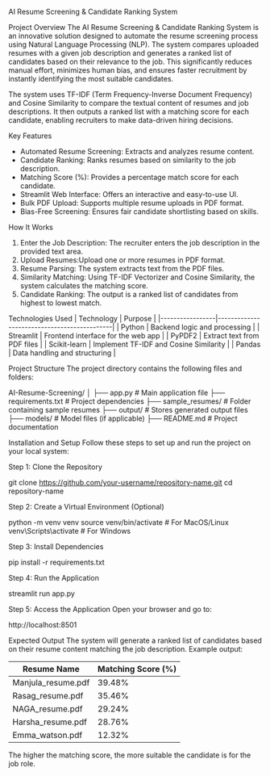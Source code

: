 AI Resume Screening & Candidate Ranking System

Project Overview
The AI Resume Screening & Candidate Ranking System is an innovative solution designed to automate the resume screening process using Natural Language Processing (NLP). The system compares uploaded resumes with a given job description and generates a ranked list of candidates based on their relevance to the job. This significantly reduces manual effort, minimizes human bias, and ensures faster recruitment by instantly identifying the most suitable candidates.

The system uses TF-IDF (Term Frequency-Inverse Document Frequency) and Cosine Similarity to compare the textual content of resumes and job descriptions. It then outputs a ranked list with a matching score for each candidate, enabling recruiters to make data-driven hiring decisions.


Key Features
- Automated Resume Screening: Extracts and analyzes resume content.
- Candidate Ranking:  Ranks resumes based on similarity to the job description.
- Matching Score (%): Provides a percentage match score for each candidate.
- Streamlit Web Interface: Offers an interactive and easy-to-use UI.
- Bulk PDF Upload: Supports multiple resume uploads in PDF format.
- Bias-Free Screening: Ensures fair candidate shortlisting based on skills.



How It Works
1. Enter the Job Description: The recruiter enters the job description in the provided text area.
2. Upload Resumes:Upload one or more resumes in PDF format.
3. Resume Parsing: The system extracts text from the PDF files.
4. Similarity Matching: Using TF-IDF Vectorizer and Cosine Similarity, the system calculates the matching score.
5. Candidate Ranking: The output is a ranked list of candidates from highest to lowest match.


Technologies Used
| Technology        | Purpose                                  |
|-----------------|---------------------------------------------|
| Python          | Backend logic and processing              |
| Streamlit       | Frontend interface for the web app        |
| PyPDF2          | Extract text from PDF files                |
| Scikit-learn    | Implement TF-IDF and Cosine Similarity   |
| Pandas          | Data handling and structuring             |



Project Structure
The project directory contains the following files and folders:


AI-Resume-Screening/
│
├── app.py               # Main application file
├── requirements.txt     # Project dependencies
├── sample_resumes/      # Folder containing sample resumes
├── output/              # Stores generated output files
├── models/              # Model files (if applicable)
├── README.md            # Project documentation



Installation and Setup
Follow these steps to set up and run the project on your local system:

Step 1: Clone the Repository

git clone https://github.com/your-username/repository-name.git
cd repository-name

Step 2: Create a Virtual Environment (Optional)

python -m venv venv
source venv/bin/activate     # For MacOS/Linux
venv\Scripts\activate        # For Windows


Step 3: Install Dependencies

pip install -r requirements.txt


Step 4: Run the Application

streamlit run app.py

Step 5: Access the Application
Open your browser and go to:

http://localhost:8501


Expected Output
The system will generate a ranked list of candidates based on their resume content matching the job description. Example output:

| Resume Name                 | Matching Score (%) |
|-----------------------------|--------------------|
| Manjula_resume.pdf   | 39.48%             |
| Rasag_resume.pdf           | 35.46%             |
| NAGA_resume.pdf     | 29.24%             |
| Harsha_resume.pdf       | 28.76%             |
| Emma_watson.pdf              | 12.32%             |

The higher the matching score, the more suitable the candidate is for the job role.
